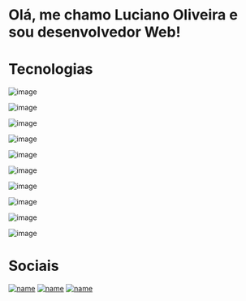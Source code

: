 # Olá, me chamo Luciano Oliveira e sou desenvolvedor Web!
# Tecnologias
![image](https://camo.githubusercontent.com/268ac512e333b69600eb9773a8f80b7a251f4d6149642a50a551d4798183d621/68747470733a2f2f696d672e736869656c64732e696f2f62616467652f52656163742d3230323332413f7374796c653d666f722d7468652d6261646765266c6f676f3d7265616374266c6f676f436f6c6f723d363144414642)

![image](https://img.shields.io/badge/TypeScript-007ACC?style=for-the-badge&logo=typescript&logoColor=white)

![image](https://camo.githubusercontent.com/93c855ae825c1757f3426f05a05f4949d3b786c5b22d0edb53143a9e8f8499f6/68747470733a2f2f696d672e736869656c64732e696f2f62616467652f4a6176615363726970742d3332333333303f7374796c653d666f722d7468652d6261646765266c6f676f3d6a617661736372697074266c6f676f436f6c6f723d463744463145)

![image](https://img.shields.io/badge/Node.js-43853D?style=for-the-badge&logo=node.js&logoColor=white)

![image](https://img.shields.io/badge/HTML-239120?style=for-the-badge&logo=html5&logoColor=white)

![image](https://img.shields.io/badge/CSS3-1572B6?style=for-the-badge&logo=css3&logoColor=white)

![image](https://img.shields.io/badge/Bootstrap-563D7C?style=for-the-badge&logo=bootstrap&logoColor=white)

![image](https://img.shields.io/badge/Insomnia-5849be?style=for-the-badge&logo=Insomnia&logoColor=white)


![image](https://img.shields.io/badge/npm-CB3837?style=for-the-badge&logo=npm&logoColor=white)

![image](https://img.shields.io/badge/Git-F05032?style=for-the-badge&logo=git&logoColor=white)


# Sociais
[![name](https://img.shields.io/badge/Instagram-E4405F?style=for-the-badge&logo=instagram&logoColor=white)](https://www.instagram.com/lucianobfs/)
[![name](https://img.shields.io/badge/LinkedIn-0077B5?style=for-the-badge&logo=linkedin&logoColor=white)](https://www.linkedin.com/in/luciano-santana-65937a221/)
[![name](https://img.shields.io/badge/Facebook-1877F2?style=for-the-badge&logo=facebook&logoColor=white)](https://www.facebook.com/luciano.santana.79/)





<!--[![Anurag's GitHub stats](https://github-readme-stats.vercel.app/api?username=lucianobfs)](https://github.com/anuraghazra/github-readme-stats)-->
